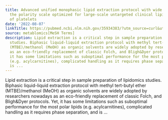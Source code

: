 ```yaml
---
title: Advanced unified monophasic lipid extraction protocol with wide coverage on
  the polarity scale optimized for large-scale untargeted clinical lipidomics analysis
  of platelets
date: '2022-08-07'
linkTitle: https://pubmed.ncbi.nlm.nih.gov/35934383/?utm_source=curl&utm_medium=rss&utm_campaign=pubmed-2&utm_content=1Zkrxt7ktlCbHBXEV3v65xxSnkSWNsJ1A6Fq3gBniKhGfIUslK&fc=20210907212339&ff=20220809212120&v=2.17.7
source: metablomics[MeSH Terms]
description: Lipid extraction is a critical step in sample preparation of lipidomics
  studies. Biphasic liquid-liquid extraction protocol with methyl tert-butyl ether
  (MTBE)/methanol (MeOH) as organic solvents are widely adopted by researchers nowadays
  as an eco-friendly replacement of classic Folch, and Bligh&Dyer protocols. Yet,
  it has some limitations such as suboptimal performance for the most polar lipids
  (e.g. acylcarnitines), complicated handling as it requires phase separation, and
  is ...
---
```

Lipid extraction is a critical step in sample preparation of lipidomics studies. Biphasic liquid-liquid extraction protocol with methyl tert-butyl ether (MTBE)/methanol (MeOH) as organic solvents are widely adopted by researchers nowadays as an eco-friendly replacement of classic Folch, and Bligh&Dyer protocols. Yet, it has some limitations such as suboptimal performance for the most polar lipids (e.g. acylcarnitines), complicated handling as it requires phase separation, and is ...